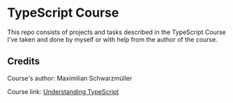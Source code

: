 # TypeScript Course

This repo consists of projects and tasks described in the TypeScript Course I've taken and done by myself or with help from the author of the course.

## Credits

Course's author: Maximilian Schwarzmüller

Course link: [Understanding TypeScript](https://www.udemy.com/course/understanding-typescript/)
